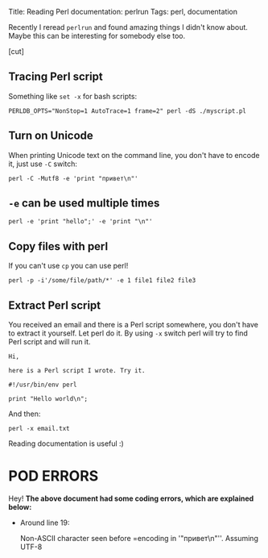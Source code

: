 Title: Reading Perl documentation: perlrun
Tags: perl, documentation

Recently I reread `perlrun` and found amazing things I didn't know about.
Maybe this can be interesting for somebody else too.

[cut]

## Tracing Perl script

Something like `set -x` for bash scripts:

    PERLDB_OPTS="NonStop=1 AutoTrace=1 frame=2" perl -dS ./myscript.pl

## Turn on Unicode

When printing Unicode text on the command line, you don't have to encode it,
just use `-C` switch:

    perl -C -Mutf8 -e 'print "привет\n"'

## `-e` can be used multiple times

    perl -e 'print "hello";' -e 'print "\n"'

## Copy files with perl

If you can't use `cp` you can use perl!

    perl -p -i'/some/file/path/*' -e 1 file1 file2 file3

## Extract Perl script

You received an email and there is a Perl script somewhere, you don't have to
extract it yourself. Let perl do it. By using `-x` switch perl will try to find
Perl script and will run it.

    Hi,

    here is a Perl script I wrote. Try it.

    #!/usr/bin/env perl

    print "Hello world\n";

And then:

    perl -x email.txt

Reading documentation is useful :)

# POD ERRORS

Hey! **The above document had some coding errors, which are explained below:**

- Around line 19:

    Non-ASCII character seen before =encoding in '"привет\\n"''. Assuming UTF-8
